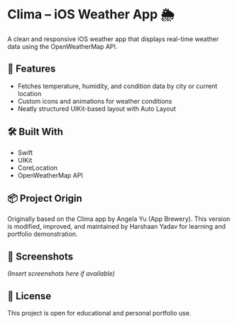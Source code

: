 # Clima – iOS Weather App 🌦️

A clean and responsive iOS weather app that displays real-time weather data using the OpenWeatherMap API.

## 🔧 Features
- Fetches temperature, humidity, and condition data by city or current location
- Custom icons and animations for weather conditions
- Neatly structured UIKit-based layout with Auto Layout

## 🛠 Built With
- Swift
- UIKit
- CoreLocation
- OpenWeatherMap API

## 📦 Project Origin
Originally based on the Clima app by Angela Yu (App Brewery). This version is modified, improved, and maintained by Harshaan Yadav for learning and portfolio demonstration.

## 📸 Screenshots
*(Insert screenshots here if available)*

## 📄 License
This project is open for educational and personal portfolio use.